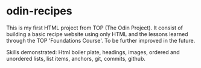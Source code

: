 # odin-recipes
This is my first HTML project from TOP (The Odin Project). It consist of
building a basic recipe website using only HTML and the lessons learned
through the TOP 'Foundations Course'.
To be further improved in the future.

Skills demonstrated: Html boiler plate, headings, images, ordered and unordered lists, list items, 
anchors, git, commits, github.
